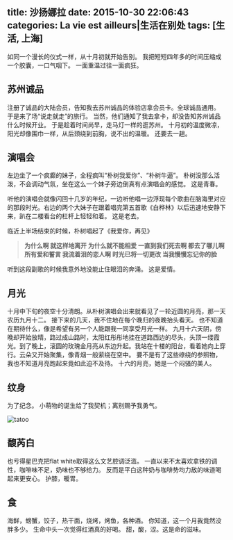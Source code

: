 title: 沙扬娜拉
date: 2015-10-30 22:06:43
categories: La vie est ailleurs|生活在别处
tags: [生活, 上海]
---

如同一个漫长的仪式一样，从十月初就开始告别。
我把短短四年多的时间压缩成一个胶囊，一口气咽下。
一面重温过往一面疯狂。

<!-- more -->

## 苏州诚品

注册了诚品的大陆会员，告知我去苏州诚品的体验店拿会员卡。全球诚品通用。
于是来了场“说走就走”的旅行。
当然，他们通知了我去拿卡，却没告知苏州诚品什么时候开业。
于是趁着时间尚早，走马灯一样的逛苏州。
十月初的温度微凉，阳光却像围巾一样，从后颈绕到前胸，说不出的温暖。
还要去一趟。

## 演唱会

左边坐了一个疯癫的妹子，全程疯叫“朴树我爱你”、“朴树牛逼”。
朴树没那么活泼，不会调动气氛，坐在这么一个妹子旁边倒真有点演唱会的感觉。
这是青春。

听他的演唱会就像闪回十几岁的年纪，一边听他唱一边浮现每个歌曲在脑海里对应的那段时光。右边的两个大妹子在跟着唱完第五首歌《白桦林》以后迅速地安静下来，趴在二楼看台的栏杆上轻轻和着。
这是老去。

临近上半场结束的时候，朴树唱起了《我爱你，再见》
<!-- HTML -->
<blockquote class="blockquote-center"><b>为什么啊
就这样地离开
为什么就不能相爱
一直到我们死去啊
都去了哪儿啊
所有爱和誓言
我流着泪的恋人啊
时光已将一切更改
当我慢慢忘记你的脸
</b></blockquote>

听到这段副歌的时候我意外地没能止住眼泪的奔涌。
这是爱情。

## 月光

十月中下旬的夜空十分清朗。从朴树演唱会出来就看见了一轮近圆的月亮，那一天农历九月十二。
接下来的几天，我不住地在每个晚归的夜晚抬头看天。
也不知道在期待什么，像是希望有另一个人能跟我一同享受月光一样。
九月十六天阴，傍晚却开始放晴，路过成山路时，太阳红彤彤地挂在道路西边的尽头，头顶一缕霞光。到了晚上，滚圆的玫瑰金月亮从东边升起。我站在十楼的阳台，看着她向上穿行。云朵又开始聚集，像青烟一般萦绕在空中。
要不是有了这些缭绕的参照物，我也不知道月亮跑起来竟如此迫不及待。
十六的月亮，她是一个闷骚的美人。

## 纹身

为了纪念。
小萌物的诞生给了我契机；离别赐予我勇气。

![tatoo](http://7xndoy.com1.z0.glb.clouddn.com/lavie7-tatoo.jpg)

## 馥芮白

也亏得星巴克把flat white取得这么文艺腔调泛滥。
一直以来不太喜欢拿铁的调性，咖啡味不足，奶味也不够给力。
反而是平白这种奶与咖啡势均力敌的味道喝起来更安心。
护膝，暖胃。

## 食

海鲜，螃蟹，饺子，热干面，烧烤，烤鱼，各种酒。
你知道，这一个月我竟然没胖多少。
生命中头一次觉得红酒真的好喝。
甜，酸，涩。这是命的滋味。